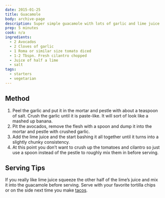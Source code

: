 ```yaml
---
date: 2015-01-25
title: Guacamole
body: archive-page
description: Super simple guacamole with lots of garlic and lime juice. Make sure to use a mortar and pestle on this. It makes a huge difference.	
prep: 5 minutes
cook: n/a
ingredients:
  - 2 Avocados
  - 2 Cloves of garlic 
  - 1 Roma or similar size tomato diced
  - 1-2 Tbspn. Fresh cilantro chopped
  - Juice of half a lime
  - salt
tags:
  - starters
  - vegetarian
---
```

## Method
1. Peel the garlic and put it in the mortar and pestle with about a  teaspoon of salt. Crush the garlic until it is paste-like. It will sort of look like a mashed up banana.
2. Pit the avocados, remove the flesh with a spoon and dump it into the mortar and pestle with crushed garlic.
3. Add the lime juice and the start bashing it all together until it turns into a slightly chunky consistency.
4. At this point you don’t want to crush up the tomatoes and cilantro so just use a spoon instead of the pestle to roughly mix them in before serving.

## Serving Tips
If you really like lime juice squeeze the other half of the lime’s juice and mix it into the guacamole before serving. Serve with your favorite tortilla chips or on the side next time you make [tacos](/meals/asian-pork-tacos.html). 
